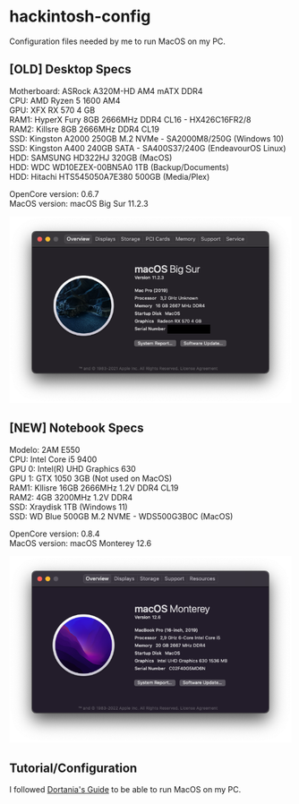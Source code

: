 # hackintosh-config

Configuration files needed by me to run MacOS on my PC.

## [OLD] Desktop Specs

Motherboard: ASRock A320M-HD AM4 mATX DDR4  
CPU: AMD Ryzen 5 1600 AM4  
GPU: XFX RX 570 4 GB  
RAM1: HyperX Fury 8GB 2666MHz DDR4 CL16 - HX426C16FR2/8  
RAM2: Killsre 8GB 2666MHz DDR4 CL19  
SSD: Kingston A2000 250GB M.2 NVMe - SA2000M8/250G (Windows 10)  
SSD: Kingston A400 240GB SATA - SA400S37/240G (EndeavourOS Linux)  
HDD: SAMSUNG HD322HJ 320GB (MacOS)  
HDD: WDC WD10EZEX-00BN5A0 1TB (Backup/Documents)  
HDD: Hitachi HTS545050A7E380 500GB (Media/Plex)  

OpenCore version: 0.6.7  
MacOS version: macOS Big Sur 11.2.3

![About This Mac](Screenshots/Screenshot_old.png)

## [NEW] Notebook Specs

Modelo: 2AM E550  
CPU: Intel Core i5 9400  
GPU 0: Intel(R) UHD Graphics 630  
GPU 1: GTX 1050 3GB (Not used on MacOS)  
RAM1: Kllisre 16GB 2666MHz 1.2V DDR4 CL19  
RAM2: 4GB 3200MHz 1.2V DDR4  
SSD: Xraydisk 1TB (Windows 11)  
SSD: WD Blue 500GB M.2 NVME - WDS500G3B0C (MacOS)

OpenCore version: 0.8.4  
MacOS version: macOS Monterey 12.6

![About This Mac](Screenshots/Screenshot_new.png)

## Tutorial/Configuration

I followed [Dortania's Guide](https://dortania.github.io/getting-started/) to be able to run MacOS on my PC.
